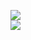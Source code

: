 [![](https://img.shields.io/badge/Made%20With-Github%20Spray-lightgrey.svg?style=for-the-badge&logo=github)](https://github.com/Annihil/github-spray#5013)  
[![](https://i.imgur.com/2DrTn0Z.gif)](https://github.com/Annihil/github-spray)